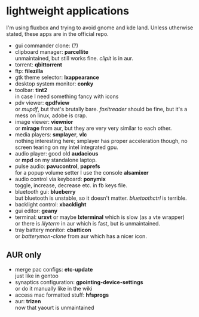 # lightweight applications

I'm using fluxbox and trying to avoid gnome and kde land. Unless utherwise stated, these apps are in the official repo.

- gui commander clone: (?)
- clipboard manager: **parcellite**  
  unmaintained, but still works fine. *clipit* is in aur.
- torrent: **qbittorrent**
- ftp: **filezilla**
- gtk theme selector: **lxappearance**
- desktop system monitor: **conky**
- toolbar: **tint2**  
  in case I need something fancy with icons
- pdv viewer: **qpdfview**  
  or *mupdf*, but that's brutally bare. *foxitreader* should be fine, but it's a mess on linux, adobe is crap.
- image viewer: **viewnior**  
  or **mirage** from aur, but they are very very similar to each other.
- media players: **smplayer**, **vlc**  
  nothing interesting here; smplayer has proper acceleration though, no screen tearing on my intel integrated gpu.
- audio player: good old **audacious**  
  or **mpd** on my standalone laptop.
- pulse audio: **pavucontrol**, **paprefs**  
  for a popup volume setter I use the console **alsamixer**
- audio control via keyboard: **ponymix**  
  toggle, increase, decrease etc. in fb keys file.
- bluetooth gui: **blueberry**  
  but bluetooth is unstable, so it doesn't matter. *bluetoothctrl* is terrible.
- backlight control: **xbacklight**
- gui editor: **geany**
- terminal: **urxvt** or maybe **lxterminal** which is slow (as a vte wrapper)  
  or there is *lilyterm* in aur which is fast, but is unmaintained.
- tray battery monitor: **cbatticon**  
  or *batterymon-clone* from aur which has a nicer icon.

## AUR only

- merge pac configs: **etc-update**  
  just like in gentoo
- synaptics configuration: **gpointing-device-settings**  
  or do it manually like in the wiki
- access mac formatted stuff: **hfsprogs**
- aur: **trizen**  
  now that yaourt is unmaintained
